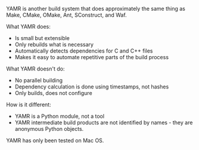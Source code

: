 YAMR is another build system that does approximately the same thing as Make, CMake, OMake, Ant, SConstruct, and Waf.

What YAMR does:
  * Is small but extensible
  * Only rebuilds what is necessary
  * Automatically detects dependencies for C and C++ files
  * Makes it easy to automate repetitive parts of the build process

What YAMR doesn't do:
  * No parallel building
  * Dependency calculation is done using timestamps, not hashes
  * Only builds, does not configure

How is it different:
  * YAMR is a Python module, not a tool
  * YAMR intermediate build products are not identified by names - they are anonymous Python objects.

YAMR has only been tested on Mac OS.
